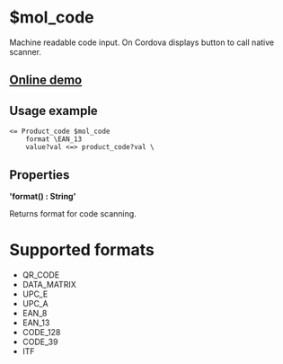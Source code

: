 # $mol_code

Machine readable code input. On Cordova displays button to call native scanner.

## [Online demo](http://eigenmethod.github.io/mol/#demo=mol_code)

## Usage example

```
<= Product_code $mol_code
	format \EAN_13
	value?val <=> product_code?val \
```

## Properties

**'format() : String'**

Returns format for code scanning.

# Supported formats

- QR_CODE
- DATA_MATRIX
- UPC_E
- UPC_A
- EAN_8
- EAN_13
- CODE_128
- CODE_39
- ITF
